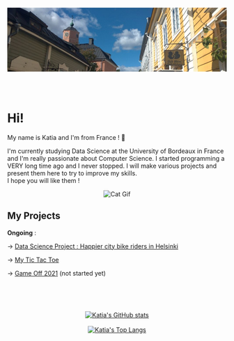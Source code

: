 ![Photo of Porvoo, Helsinki](https://github.com/kchardon/kchardon/blob/main/banniere.jpg "Photo of Porvoo, Helsinki")

<br><br>
# Hi!
My name is Katia and I'm from France ! 👋
  
I'm currently studying Data Science at the University of Bordeaux in France and I'm really passionate about Computer Science.
I started programming a VERY long time ago and I never stopped. I will make various projects and present them here to try to improve my skills.  
I hope you will like them !

<p align="center">
  <img src="https://c.tenor.com/ADcgmw_-C9QAAAAi/screen-computer-games.gif", title="Cat Gif", alt="Cat Gif">
</p>

## My Projects
  
**Ongoing** :  
  
-> [Data Science Project : Happier city bike riders in Helsinki](https://github.com/kchardon/Data-Science-Project)  

-> [My Tic Tac Toe](https://github.com/kchardon/TIC-TAC-TOE)

-> [Game Off 2021](https://itch.io/jam/game-off-2021) (not started yet)  
  
<br/><br/><br/>  
<p align="center">
  <a href="https://github.com/anuraghazra/github-readme-stats"><img src="https://github-readme-stats.vercel.app/api?username=kchardon&show_icons=true&theme=dracula", title="Katia's GitHub stats", alt="Katia's GitHub stats"></a><br><br>
  <a href="https://github.com/anuraghazra/github-readme-stats"><img src="https://github-readme-stats.vercel.app/api/top-langs/?username=kchardon&layout=compact", title="Katia's Top Langs", alt="Katia's Top Langs"></a>
</p>
   
